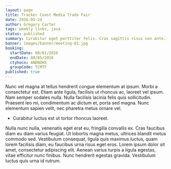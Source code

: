 ```yaml
---
layout: page
title: Tracker Coast Media Trade Fair
date: 2016-05-24
author: Gregory Carter
tags: weekly links, java
status: published
summary: Curabitur eget porttitor felis. Cras sagittis risus non ante.
banner: images/banner/meeting-01.jpg
booking:
  startDate: 08/01/2016
  endDate: 08/05/2016
  ctyhocn: ANDNOHX
  groupCode: TCMTF
published: true
---
```

Nunc vel magna at tellus hendrerit congue elementum at ipsum. Morbi a consectetur est. Etiam ante ligula, facilisis ut rhoncus ac, laoreet vel ipsum. Nam semper sodales nulla. Nulla facilisis lacinia felis quis sollicitudin. Praesent leo mi, condimentum ac dictum et, porta sed magna. Nunc elementum sapien velit, nec pharetra metus ornare vel.

* Curabitur luctus est ut tortor rhoncus laoreet.

Nulla nunc nulla, venenatis eget erat eu, fringilla convallis ex. Cras faucibus diam eu diam varius feugiat. Ut lobortis magna metus, ultrices blandit metus commodo sed. Vestibulum consequat, ligula quis maximus luctus, quam lorem facilisis diam, eu faucibus urna risus eget eros. Lorem ipsum dolor sit amet, consectetur adipiscing elit. Aenean varius turpis a ligula egestas, vitae efficitur nunc finibus. Nunc hendrerit egestas gravida. Vestibulum luctus quis urna id rutrum.

